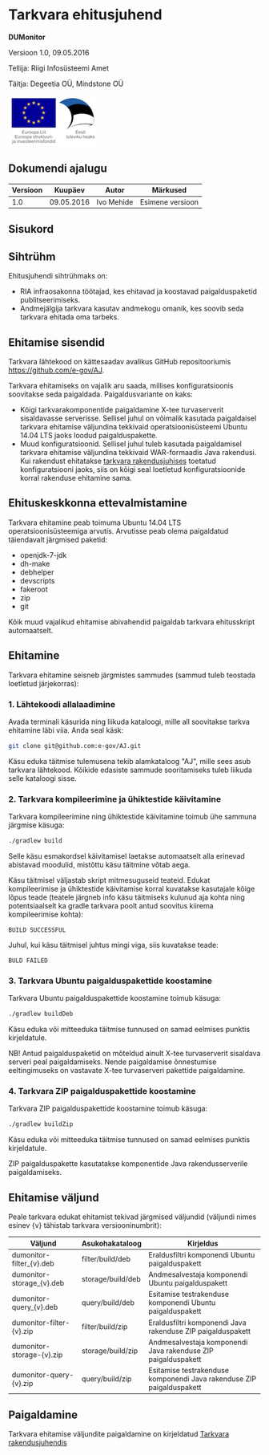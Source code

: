 Tarkvara ehitusjuhend
=====================

**DUMonitor**

Versioon 1.0, 09.05.2016

Tellija: Riigi Infosüsteemi Amet

Täitja: Degeetia OÜ, Mindstone OÜ

![EL struktuurifondid](img/EL_struktuuri-_ja_investeerimisfondid_horisontaalne.jpg)

## Dokumendi ajalugu

| Versioon | Kuupäev    | Autor      | Märkused
|----------|------------|------------|----------------------------------------------
| 1.0      | 09.05.2016 | Ivo Mehide | Esimene versioon

## Sisukord



## Sihtrühm

Ehitusjuhendi sihtrühmaks on:

* RIA infraosakonna töötajad, kes ehitavad ja koostavad paigalduspaketid publitseerimiseks.
* Andmejälgija tarkvara kasutav andmekogu omanik, kes soovib seda tarkvara ehitada oma tarbeks.

## Ehitamise sisendid

Tarkvara lähtekood on kättesaadav avalikus GitHub repositooriumis https://github.com/e-gov/AJ.

Tarkvara ehitamiseks on vajalik aru saada, millises konfiguratsioonis soovitakse seda paigaldada. Paigaldusvariante on kaks:

* Kõigi tarkvarakomponentide paigaldamine X-tee turvaserverit sisaldavasse serverisse. Sellisel juhul on võimalik kasutada paigaldaisel tarkvara ehitamise väljundina tekkivaid operatsioonisüsteemi Ubuntu 14.04 LTS jaoks loodud paigalduspakette.
* Muud konfiguratsioonid. Sellisel juhul tuleb kasutada paigaldamisel tarkvara ehitamise väljundina tekkivaid WAR-formaadis Java rakendusi. Kui rakendust ehitatakse [tarkvara rakendusjuhises](Rakendusjuhend.md) toetatud konfiguratsiooni jaoks, siis on kõigi seal loetletud konfiguratsioonide korral rakenduse ehitamine sama.

## Ehituskeskkonna ettevalmistamine

Tarkvara ehitamine peab toimuma Ubuntu 14.04 LTS operatsioonisüsteemiga arvutis. Arvutisse peab olema paigaldatud täiendavalt järgmised paketid:

* openjdk-7-jdk
* dh-make
* debhelper
* devscripts
* fakeroot
* zip
* git

Kõik muud vajalikud ehitamise abivahendid paigaldab tarkvara ehitusskript automaatselt.

## Ehitamine

Tarkvara ehitamine seisneb järgmistes sammudes (sammud tuleb teostada loetletud järjekorras):

### 1. Lähtekoodi allalaadimine

Avada terminali käsurida ning liikuda kataloogi, mille all soovitakse tarkva ehitamine läbi viia. Anda seal käsk:

```sh
git clone git@github.com:e-gov/AJ.git
```

Käsu eduka täitmise tulemusena tekib alamkataloog "AJ", mille sees asub tarkvara lähtekood. Kõikide edasiste sammude sooritamiseks tuleb liikuda selle kataloogi sisse.

### 2. Tarkvara kompileerimine ja ühiktestide käivitamine

Tarkvara kompileerimine ning ühiktestide käivitamine toimub ühe sammuna järgmise käsuga:

```sh
./gradlew build
```

Selle käsu esmakordsel käivitamisel laetakse automaatselt alla erinevad abistavad moodulid, mistõttu käsu täitmine võtab aega.

Käsu täitmisel väljastab skript mitmesuguseid teateid. Edukat kompileerimise ja ühiktestide käivitamise korral kuvatakse kasutajale kõige lõpus teade (teatele järgneb 
info käsu täitmiseks kulunud aja kohta ning potentsiaalselt ka gradle tarkvara poolt antud soovitus kiirema kompileerimise kohta):

```
BUILD SUCCESSFUL
```

Juhul, kui käsu täitmisel juhtus mingi viga, siis kuvatakse teade:

```
BULD FAILED
```


### 3. Tarkvara Ubuntu paigalduspakettide koostamine

Tarkvara Ubuntu paigalduspakettide koostamine toimub käsuga:

```sh
./gradlew buildDeb
```

Käsu eduka või mitteeduka täitmise tunnused on samad eelmises punktis kirjeldatule.

NB! Antud paigalduspaketid on mõteldud ainult X-tee turvaserverit sisaldava serveri peal paigaldamiseks. 
Nende paigaldamise õnnestumise eeltingimuseks on vastavate X-tee turvaserveri pakettide paigaldamine.

### 4. Tarkvara ZIP paigalduspakettide koostamine

Tarkvara ZIP paigalduspakettide koostamine toimub käsuga:

```sh
./gradlew buildZip
```

Käsu eduka või mitteeduka täitmise tunnused on samad eelmises punktis kirjeldatule.

ZIP paigalduspakette kasutatakse komponentide Java rakendusserverile paigaldamiseks.

## Ehitamise väljund

Peale tarkvara edukat ehitamist tekivad järgmised väljundid (väljundi nimes esinev {v} tähistab tarkvara versiooninumbrit):

| Väljund                   | Asukohakataloog   | Kirjeldus                                                             |
|---------------------------|-------------------|-----------------------------------------------------------------------|
| dumonitor-filter_{v}.deb  | filter/build/deb  | Eraldusfiltri komponendi Ubuntu paigalduspakett                       |
| dumonitor-storage_{v}.deb | storage/build/deb | Andmesalvestaja komponendi Ubuntu paigalduspakett                     |
| dumonitor-query_{v}.deb   | query/build/deb   | Esitamise testrakenduse komponendi Ubuntu paigalduspakett             |
| dumonitor-filter-{v}.zip  | filter/build/zip  | Eraldusfiltri komponendi Java rakenduse ZIP paigalduspakett           |
| dumonitor-storage-{v}.zip | storage/build/zip | Andmesalvestaja komponendi Java rakenduse ZIP paigalduspakett         |
| dumonitor-query-{v}.zip   | query/build/zip   | Esitamise testrakenduse komponendi Java rakenduse ZIP paigalduspakett |

## Paigaldamine

Tarkvara ehitamise väljundite paigaldamine on kirjeldatud [Tarkvara rakendusjuhendis](Rakendusjuhend.md)
